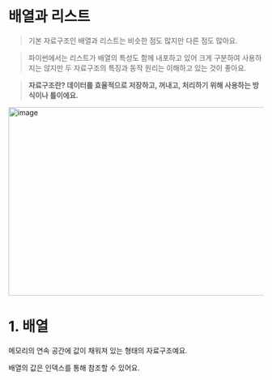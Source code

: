 배열과 리스트
=================
> 기본 자료구조인 배열과 리스트는 비슷한 점도 많지만 다른 점도 많아요.

> 파이썬에서는 리스트가 배열의 특성도 함께 내포하고 있어 크게 구분하여 사용하지는 않지만 두 자료구조의 특징과 동작 원리는 이해하고 있는 것이 좋아요.

> **자료구조란? 데이터를 효율적으로 저장하고, 꺼내고, 처리하기 위해 사용하는 방식이나 틀이에요.**  
<img width="577" height="372" alt="image" src="https://github.com/user-attachments/assets/05e176a5-4347-4bfc-8a86-6479fe42f581" />

# 1. 배열

메모리의 연속 공간에 값이 채워져 있는 형태의 자료구조예요.  

배열의 값은 인덱스를 통해 참조할 수 있어요.  

